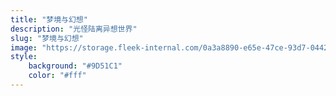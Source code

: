 ```yaml
---
title: "梦境与幻想"
description: "光怪陆离异想世界"
slug: "梦境与幻想"
image: "https://storage.fleek-internal.com/0a3a8890-e65e-47ce-93d7-0442b9209d38-bucket/blog/categories/dream.jpg"
style:
    background: "#9D51C1"
    color: "#fff"
---
```

